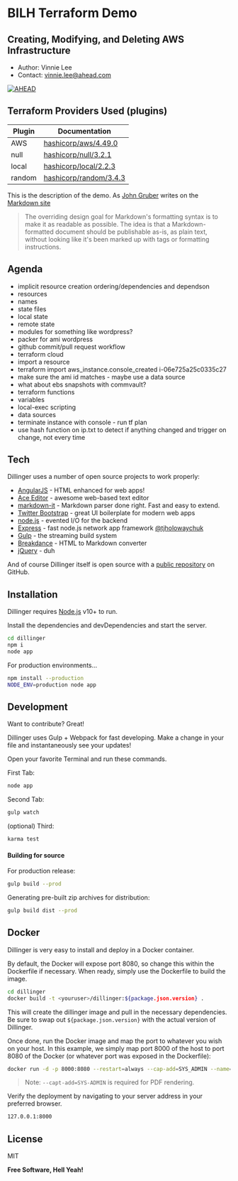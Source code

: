 # BILH Terraform Demo
## Creating, Modifying, and Deleting AWS Infrastructure
- Author: Vinnie Lee
- Contact: vinnie.lee@ahead.com

[![AHEAD](https://public-bucket-general.s3.amazonaws.com/AHEAD-logo-bluebackground-90x19px.png)](https://ahead.com)

## Terraform Providers Used (plugins)

| Plugin | Documentation |
| ------ | ------ |
| AWS | [hashicorp/aws/4.49.0][pvdaws] |
| null | [hashicorp/null/3.2.1][pvdnul] |
| local | [hashicorp/local/2.2.3][pvdlcl] |
| random | [hashicorp/random/3.4.3][pvdrnd] |

This is the description of the demo. As [John Gruber] writes on the [Markdown site][df1]

> The overriding design goal for Markdown's
> formatting syntax is to make it as readable
> as possible. The idea is that a
> Markdown-formatted document should be
> publishable as-is, as plain text, without
> looking like it's been marked up with tags
> or formatting instructions.

## Agenda

- implicit resource creation ordering/dependencies and dependson
- resources
- names
- state files
- local state
- remote state
- modules for something like wordpress?
- packer for ami wordpress
- github commit/pull request workflow
- terraform cloud
- import a resource
- terraform import aws_instance.console_created i-06e725a25c0335c27
- make sure the ami id matches - maybe use a data source
- what about ebs snapshots with commvault?
- terraform functions
- variables
- local-exec scripting
- data sources
- terminate instance with console - run tf plan
- use hash function on ip.txt to detect if anything changed and trigger on change, not every time

## Tech

Dillinger uses a number of open source projects to work properly:

- [AngularJS] - HTML enhanced for web apps!
- [Ace Editor] - awesome web-based text editor
- [markdown-it] - Markdown parser done right. Fast and easy to extend.
- [Twitter Bootstrap] - great UI boilerplate for modern web apps
- [node.js] - evented I/O for the backend
- [Express] - fast node.js network app framework [@tjholowaychuk]
- [Gulp] - the streaming build system
- [Breakdance](https://breakdance.github.io/breakdance/) - HTML
to Markdown converter
- [jQuery] - duh

And of course Dillinger itself is open source with a [public repository][dill]
 on GitHub.

## Installation

Dillinger requires [Node.js](https://nodejs.org/) v10+ to run.

Install the dependencies and devDependencies and start the server.

```sh
cd dillinger
npm i
node app
```

For production environments...

```sh
npm install --production
NODE_ENV=production node app
```


## Development

Want to contribute? Great!

Dillinger uses Gulp + Webpack for fast developing.
Make a change in your file and instantaneously see your updates!

Open your favorite Terminal and run these commands.

First Tab:

```sh
node app
```

Second Tab:

```sh
gulp watch
```

(optional) Third:

```sh
karma test
```

#### Building for source

For production release:

```sh
gulp build --prod
```

Generating pre-built zip archives for distribution:

```sh
gulp build dist --prod
```

## Docker

Dillinger is very easy to install and deploy in a Docker container.

By default, the Docker will expose port 8080, so change this within the
Dockerfile if necessary. When ready, simply use the Dockerfile to
build the image.

```sh
cd dillinger
docker build -t <youruser>/dillinger:${package.json.version} .
```

This will create the dillinger image and pull in the necessary dependencies.
Be sure to swap out `${package.json.version}` with the actual
version of Dillinger.

Once done, run the Docker image and map the port to whatever you wish on
your host. In this example, we simply map port 8000 of the host to
port 8080 of the Docker (or whatever port was exposed in the Dockerfile):

```sh
docker run -d -p 8000:8080 --restart=always --cap-add=SYS_ADMIN --name=dillinger <youruser>/dillinger:${package.json.version}
```

> Note: `--capt-add=SYS-ADMIN` is required for PDF rendering.

Verify the deployment by navigating to your server address in
your preferred browser.

```sh
127.0.0.1:8000
```

## License

MIT

**Free Software, Hell Yeah!**

[//]: # (These are reference links used in the body of this note and get stripped out when the markdown processor does its job. There is no need to format nicely because it shouldn't be seen. Thanks SO - http://stackoverflow.com/questions/4823468/store-comments-in-markdown-syntax)

   [dill]: <https://github.com/joemccann/dillinger>
   [git-repo-url]: <https://github.com/joemccann/dillinger.git>
   [john gruber]: <http://daringfireball.net>
   [df1]: <http://daringfireball.net/projects/markdown/>
   [markdown-it]: <https://github.com/markdown-it/markdown-it>
   [Ace Editor]: <http://ace.ajax.org>
   [node.js]: <http://nodejs.org>
   [Twitter Bootstrap]: <http://twitter.github.com/bootstrap/>
   [jQuery]: <http://jquery.com>
   [@tjholowaychuk]: <http://twitter.com/tjholowaychuk>
   [express]: <http://expressjs.com>
   [AngularJS]: <http://angularjs.org>
   [Gulp]: <http://gulpjs.com>

   [pvdaws]: <https://registry.terraform.io/providers/hashicorp/aws/4.49.0>
   [pvdnul]: <https://registry.terraform.io/providers/hashicorp/null/3.2.1>
   [pvdlcl]: <https://registry.terraform.io/providers/hashicorp/local/2.2.3>
   [pvdrnd]: <https://registry.terraform.io/providers/hashicorp/random/3.4.3>
